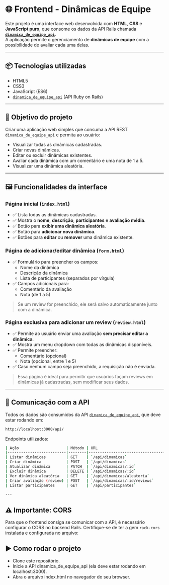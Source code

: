# 🌐 Frontend - Dinâmicas de Equipe

Este projeto é uma interface web desenvolvida com **HTML**, **CSS** e **JavaScript puro**, que consome os dados da API Rails chamada **[`dinamica_de_equipe_api`](https://github.com/guerrinharj/dinamica_de_equipe_api)**.  
A aplicação permite o gerenciamento de **dinâmicas de equipe** com a possibilidade de avaliar cada uma delas.

---

## 📦 Tecnologias utilizadas

- HTML5  
- CSS3  
- JavaScript (ES6)  
- [`dinamica_de_equipe_api`](https://github.com/guerrinharj/dinamica_de_equipe_api) (API Ruby on Rails)

---

## 🧠 Objetivo do projeto

Criar uma aplicação web simples que consuma a API REST `dinamica_de_equipe_api` e permita ao usuário:

- Visualizar todas as dinâmicas cadastradas.
- Criar novas dinâmicas.
- Editar ou excluir dinâmicas existentes.
- Avaliar cada dinâmica com um comentário e uma nota de 1 a 5.
- Visualizar uma dinâmica aleatória.

---

## 🖼️ Funcionalidades da interface

### Página inicial (`index.html`)

- ✅ Lista todas as dinâmicas cadastradas.
- ✅ Mostra o **nome**, **descrição**, **participantes** e **avaliação média**.
- ✅ Botão para **exibir uma dinâmica aleatória**.
- ✅ Botão para **adicionar nova dinâmica**.
- ✅ Botões para **editar** ou **remover** uma dinâmica existente.

### Página de adicionar/editar dinâmica (`form.html`)

- ✅ Formulário para preencher os campos:
  - Nome da dinâmica
  - Descrição da dinâmica
  - Lista de participantes (separados por vírgula)
- ✅ Campos adicionais para:
  - Comentário da avaliação
  - Nota (de 1 a 5)

> Se um review for preenchido, ele será salvo automaticamente junto com a dinâmica.


### Página exclusiva para adicionar um review (`review.html`)

- ✅ Permite ao usuário enviar uma avaliação **sem precisar editar a dinâmica**.
- ✅ Mostra um menu dropdown com todas as dinâmicas disponíveis.
- ✅ Permite preencher:
  - Comentário (opcional)
  - Nota (opcional, entre 1 e 5)
- ✅ Caso nenhum campo seja preenchido, a requisição não é enviada.

> Essa página é ideal para permitir que usuários façam reviews em dinâmicas já cadastradas, sem modificar seus dados.

---

## 🔌 Comunicação com a API

Todos os dados são consumidos da API [`dinamica_de_equipe_api`](https://github.com/guerrinharj/dinamica_de_equipe_api), que deve estar rodando em:

```bash
http://localhost:3000/api/
```

Endpoints utilizados:
```bash
| Ação                     | Método | URL                                   |
|--------------------------|--------|----------------------------------------|
| Listar dinâmicas         | GET    | `/api/dinamicas`                      |
| Criar dinâmica           | POST   | `/api/dinamicas`                      |
| Atualizar dinâmica       | PATCH  | `/api/dinamicas/:id`                 |
| Excluir dinâmica         | DELETE | `/api/dinamicas/:id`                 |
| Ver dinâmica aleatória   | GET    | `/api/dinamicas/aleatoria`           |
| Criar avaliação (review) | POST   | `/api/dinamicas/:id/reviews`         |
| Listar participantes     | GET    | `/api/participantes`                 |

---
```



## ⚠️ Importante: CORS

Para que o frontend consiga se comunicar com a API, é necessário configurar o CORS no backend Rails. Certifique-se de ter a gem `rack-cors` instalada e configurada no arquivo:

## ▶️ Como rodar o projeto
- Clone este repositório.
- Inicie a API dinamica_de_equipe_api (ela deve estar rodando em localhost:3000).
- Abra o arquivo index.html no navegador do seu browser.